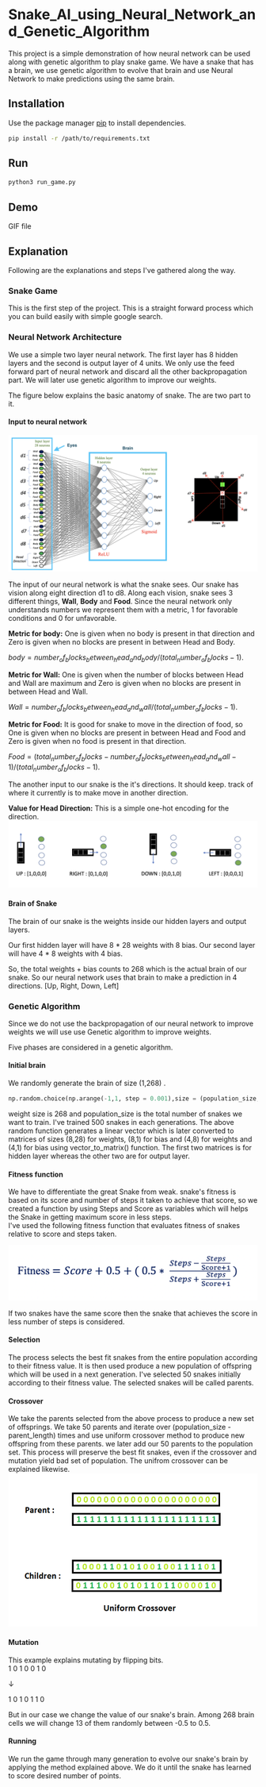 # Snake_AI_using_Neural_Network_and_Genetic_Algorithm

This project is a simple demonstration of how neural network can be used along with genetic algorithm to play snake game. We have a snake that has a brain, we use genetic algorithm to evolve that brain and use Neural Network to make predictions using the same brain.

## Installation

Use the package manager [pip](https://pip.pypa.io/en/stable/) to install dependencies.

```bash
pip install -r /path/to/requirements.txt
```

## Run 

```bash
python3 run_game.py
```

## Demo 
GIF file



## Explanation
Following are the explanations and steps I've gathered along the way.

### Snake Game
This is the first step of the project. This is a straight forward process which you can build easily with simple google search.

### Neural Network Architecture

We use a simple two layer neural network. The first layer has 8 hidden layers and the second is output layer of 4 units. We only use the feed forward part of neural network and discard all the other backpropagation part. We will later use genetic algorithm to improve our weights. 

The figure below explains the basic anatomy of snake. The are two part to it.

#### Input to neural network
![brian](/img/brain.png)

The input of our neural network is what the snake sees. Our snake has vision along eight direction d1 to d8. Along each vision, snake sees 3 different things, **Wall**, **Body** and **Food**. Since the neural network only understands numbers we represent them with a metric, 1 for favorable conditions and 0 for unfavorable. 

**Metric for body:**
One is given when no body is present in that direction and Zero is given when no blocks are present in between Head and Body.


$body = number_of_blocks_between_head_and_body/(total_number_of_blocks - 1 )$.


**Metric for Wall:**
One is given when the number of blocks between Head and Wall are maximum and Zero is given when no blocks are present in between Head and Wall.


$Wall = number_of_blocks_between_head_and_wall/(total_number_of_blocks - 1 )$.


**Metric for Food:**
It is good for snake to move in the direction of food, so One is given when no blocks are present in between Head and Food and Zero is given when no food is present in that direction.


$Food = (total_number_of_blocks - number_of_blocks_between_head_and_wall - 1)/(total_number_of_blocks - 1 )$.

The another input to our snake is the it's directions. It should keep. track of where it currently is to make move in another direction. 

**Value for Head Direction:** This is a simple one-hot encoding for the direction.  
![head_direction](/img/head_direction.png)


#### Brain of Snake

The brain of our snake is the weights inside our hidden layers and output layers. 

Our first hidden layer will have 8 * 28 weights with 8 bias. 
Our second layer will have 4 * 8 weights with 4 bias. 

So, the total weights + bias counts to 268 which is the actual brain of our snake. So our neural network uses that brain to make a prediction in 4 directions. [Up, Right, Down, Left]


### Genetic Algorithm
Since we do not use the backpropagation of our neural network to improve weights we will use use Genetic algorithm to improve weights. 

Five phases are considered in a genetic algorithm.  
#### Initial brain  
We randomly generate the brain of size (1,268) .
```python
np.random.choice(np.arange(-1,1, step = 0.001),size = (population_size,weight_size), replace= True)
```

weight size is 268 and population_size is the total number of snakes we want to train. I've trained 500 snakes in each generations. The above random function generates a linear vector which is later converted to matrices of sizes (8,28) for weights, (8,1) for bias  and (4,8) for weights and (4,1) for bias  using vector_to_matrix() function. The first two matrices is for hidden layer whereas the other two are for output layer.

#### Fitness function

We have to differentiate the great Snake from weak. snake's fitness is based on its score and number of steps it taken to achieve that score, so we created a function by using Steps and Score as variables which will helps the Snake in getting maximum score in less steps.  
I've used the following fitness function that evaluates fitness of snakes relative to score and steps taken. 

![fitness_function](/img/fitness_function.png)


If two snakes have the same score then the snake that achieves the score in less number of steps is considered. 

####  Selection
The process selects the best fit snakes from the entire population according to their fitness value. It is then used produce a new population of offspring which will be used in a next generation. I've selected 50 snakes initially according to their fitness value. The selected snakes will be called parents.

####  Crossover
We take the parents selected from the above process to produce a new set of offsprings. We take 50 parents and iterate over (population_size - parent_length) times and use uniform crossover method to produce new offspring from these parents. 
we later add our 50 parents to the population set. This process will preserve the best fit snakes, even if the crossover and mutation yield bad set of population.
The unifrom crossover can be explained likewise. 
![crossover](/img/crossover.png)

#### Mutation 
This example explains mutating by flipping bits.     
1	0	1	0	0	1	0   
                
↓
         		
1	0	1	0	1	1	0

But in our case we change the value of our snake's brain. Among 268 brain cells we will change 13 of them randomly between -0.5 to 0.5. 


#### Running
We run the game through many generation to evolve our snake's brain by applying the method explained above. We do it until the snake has learned to score desired number of points. 